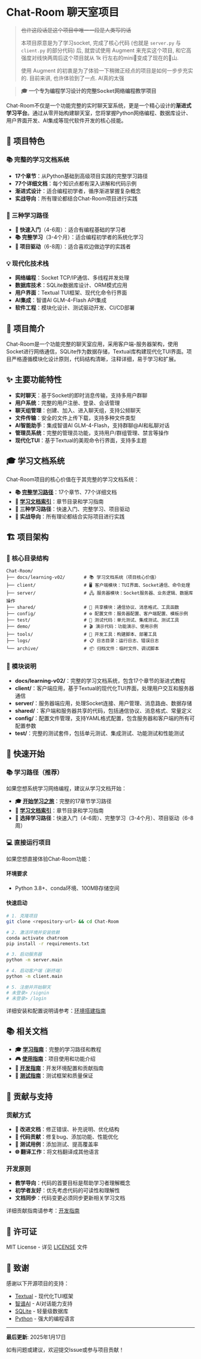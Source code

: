 # Chat-Room 聊天室项目


>~~也许这段话是这个项目中唯一一段是人类写的话~~
>
> 本项目原意是为了学习socket, 完成了核心代码 (也就是 `server.py` 与 `client.py` 的部分代码) 后, 就尝试使用 Augment 来充实这个项目, 和它高强度对线快两周后这个项目就从 1k 行左右的mini💩变成了现在的💩山. 
>
> 使用 Augment 的初衷是为了体验一下稍微正经点的项目是如何一步步充实的. 目前来讲, 也许体验到了一点.
> AI真的太强

> **🎓 一个专为编程学习设计的完整Socket网络编程教学项目**

Chat-Room不仅是一个功能完整的实时聊天室系统，更是一个精心设计的**渐进式学习平台**。通过从零开始构建聊天室，您将掌握Python网络编程、数据库设计、用户界面开发、AI集成等现代软件开发的核心技能。

## 🌟 项目特色

### 📚 完整的学习文档系统
- **17个章节**：从Python基础到高级项目实践的完整学习路径
- **77个详细文档**：每个知识点都有深入讲解和代码示例
- **渐进式设计**：适合编程初学者，循序渐进掌握复杂概念
- **实战导向**：所有理论都结合Chat-Room项目进行实践

### 🎯 三种学习路径
- **🚀 快速入门**（4-6周）：适合有编程基础的学习者
- **📚 完整学习**（3-4个月）：适合编程初学者的系统化学习
- **🎨 项目驱动**（6-8周）：适合喜欢边做边学的实践者

### 💡 现代化技术栈
- **网络编程**：Socket TCP/IP通信、多线程并发处理
- **数据库技术**：SQLite数据库设计、ORM模式应用
- **用户界面**：Textual TUI框架、现代化命令行界面
- **AI集成**：智谱AI GLM-4-Flash API集成
- **软件工程**：模块化设计、测试驱动开发、CI/CD部署

## 📖 项目简介

Chat-Room是一个功能完整的聊天室应用，采用客户端-服务器架构，使用Socket进行网络通信，SQLite作为数据存储，Textual库构建现代化TUI界面。项目严格遵循模块化设计原则，代码结构清晰，注释详细，易于学习和扩展。

## ✨ 主要功能特性

- **实时聊天**：基于Socket的即时消息传输，支持多用户群聊
- **用户系统**：完整的用户注册、登录、会话管理
- **聊天组管理**：创建、加入、进入聊天组，支持公频聊天
- **文件传输**：安全的文件上传下载，支持多种文件类型
- **AI智能助手**：集成智谱AI GLM-4-Flash，支持群聊@AI和私聊对话
- **管理员系统**：完整的管理员功能，支持用户/群组管理、禁言等操作
- **现代化TUI**：基于Textual的美观命令行界面，支持多主题

## 🎓 学习文档系统

Chat-Room项目的核心价值在于其完整的学习文档系统：

- **📚 [完整学习路径](docs/learning-v02/README.md)**：17个章节、77个详细文档
- **📖 [学习文档索引](docs/learning-v02/index.md)**：章节目录和学习指南
- **🎯 三种学习路径**：快速入门、完整学习、项目驱动
- **🔧 实战导向**：所有理论都结合实际项目进行实践

## 🏗️ 项目架构

### 📁 核心目录结构

```
Chat-Room/
├── docs/learning-v02/       # 📚 学习文档系统（项目核心价值）
├── client/                  # 🖥️ 客户端模块：TUI界面、Socket通信、命令处理
├── server/                  # 🖧 服务器模块：Socket服务器、业务逻辑、数据库操作
├── shared/                  # 🔗 共享模块：通信协议、消息格式、工具函数
├── config/                  # ⚙️ 配置文件：服务器配置、客户端配置、模板示例
├── test/                    # 🧪 测试代码：单元测试、集成测试、测试工具
├── demo/                    # 🎬 演示代码：功能演示、使用示例
├── tools/                   # 🔧 开发工具：构建脚本、部署工具
├── logs/                    # 📋 日志目录：运行日志、错误日志
└── archive/                 # 📦 归档文件：临时文件、调试脚本
```

### 🎯 模块说明

- **docs/learning-v02/**：完整的学习文档系统，包含17个章节的渐进式教程
- **client/**：客户端应用，基于Textual的现代化TUI界面，处理用户交互和服务器通信
- **server/**：服务器端应用，处理Socket连接、用户管理、消息路由、数据存储
- **shared/**：客户端和服务器共享的代码，包括通信协议、消息格式、常量定义
- **config/**：配置文件管理，支持YAML格式配置，包含服务器和客户端的所有可配置参数
- **test/**：完整的测试套件，包括单元测试、集成测试、功能测试和性能测试

## 🚀 快速开始

### 📚 学习路径（推荐）

如果您想系统学习网络编程，建议从学习文档开始：

- **🎓 [开始学习之旅](docs/learning-v02/README.md)**：完整的17章节学习路径
- **📖 [学习文档索引](docs/learning-v02/index.md)**：章节目录和学习指南
- **🎯 选择学习路径**：快速入门（4-6周）、完整学习（3-4个月）、项目驱动（6-8周）

### 💻 直接运行项目

如果您想直接体验Chat-Room功能：

#### 环境要求
- Python 3.8+、conda环境、100MB存储空间

#### 快速启动
```bash
# 1. 克隆项目
git clone <repository-url> && cd Chat-Room

# 2. 激活环境并安装依赖
conda activate chatroom
pip install -r requirements.txt

# 3. 启动服务器
python -m server.main

# 4. 启动客户端（新终端）
python -m client.main

# 5. 注册并开始聊天
# 未登录> /signin
# 未登录> /login
```

详细安装和配置说明请参考：[环境搭建指南](docs/learning-v02/00-overview/environment-setup.md)

## 📚 相关文档

- **🎓 [学习指南](docs/learning-v02/README.md)**：完整的学习路径和教程
- **🎮 [使用指南](docs/learning-v02/00-overview/README.md)**：项目使用和功能介绍
- **🔧 [开发指南](docs/learning-v02/02-development-environment/README.md)**：开发环境配置和贡献指南
- **🧪 [测试指南](docs/learning-v02/15-testing-quality/README.md)**：测试框架和质量保证

## 🤝 贡献与支持

### 贡献方式
- **📖 改进文档**：修正错误、补充说明、优化结构
- **🔧 代码贡献**：修复bug、添加功能、性能优化
- **🧪 测试用例**：添加测试、提高覆盖率
- **🌐 翻译工作**：将文档翻译成其他语言

### 开发原则
- **教学导向**：代码的首要目标是帮助学习者理解概念
- **初学者友好**：优先考虑代码的可读性和理解性
- **文档同步**：代码变更必须同步更新相关学习文档

详细贡献指南请参考：[开发指南](docs/learning-v02/02-development-environment/README.md)

## 📄 许可证

MIT License - 详见 [LICENSE](LICENSE) 文件

## 🙏 致谢

感谢以下开源项目的支持：
- [Textual](https://github.com/Textualize/textual) - 现代化TUI框架
- [智谱AI](https://open.bigmodel.cn/) - AI对话能力支持
- [SQLite](https://www.sqlite.org/) - 轻量级数据库
- [Python](https://www.python.org/) - 强大的编程语言

---

**最后更新**: 2025年1月17日

如有问题或建议，欢迎提交Issue或参与项目贡献！


